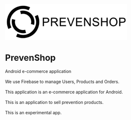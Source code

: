 <img src="images/logo.png" width="400">


# PrevenShop
Android e-commerce application 
<br>
<br>
We use Firebase to manage Users, Products and Orders.
<br>
<br>
This application is an e-commerce application for Android.
<br>
<br>
This is an application to sell prevention products.
<br>
<br>
This is an experimental app.
